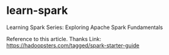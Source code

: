 # learn-spark
Learning Spark Series: Exploring Apache Spark Fundamentals

Reference to this article. Thanks 
Link: https://hadoopsters.com/tagged/spark-starter-guide
